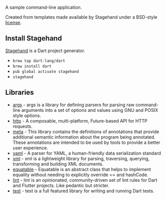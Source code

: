A sample command-line application.

Created from templates made available by Stagehand under a BSD-style
[license](https://github.com/dart-lang/stagehand/blob/master/LICENSE).

## Install Stagehand

[Stagehand](https://github.com/dart-lang/stagehand) is a Dart project generator.

- `brew tap dart-lang/dart`
- `brew install dart`
- `pub global activate stagehand`
- `stagehand`


## Libraries

* [args](https://pub.dev/packages/args) - args is a library for defining parsers for parsing raw command-line arguments into a set of options and values using GNU and POSIX style options.
* [http](https://pub.dev/packages/http) - A composable, multi-platform, Future-based API for HTTP requests.
* [meta](https://pub.dev/packages/meta) - This library contains the definitions of annotations that provide additional semantic information about the program being annotated. These annotations are intended to be used by tools to provide a better user experience.
* [yaml](https://pub.dev/packages/yaml) - A parser for YAML, a human-friendly data serialization standard 
* [xml](https://pub.dev/packages/xml) - xml is a lightweight library for parsing, traversing, querying, transforming and building XML documents.
* [equatable](https://pub.dev/packages/equatable) - Equatable is an abstract class that helps to implement equality without needing to explicitly override == and hashCode. 
* [lint](https://pub.dev/packages/lint) - lint is an opinionated, community-driven set of lint rules for Dart and Flutter projects. Like pedantic but stricter.
* [test](https://pub.dev/packages/test) - test is a full featured library for writing and running Dart tests. 